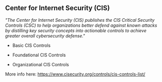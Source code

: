 ## Center for Internet Security (CIS)

_"The Center for Internet Security (CIS) publishes the CIS Critical Security Controls (CSC) to help organizations better defend against known attacks by distilling key security concepts into actionable controls to achieve greater overall cybersecurity defense."_

* Basic CIS Controls

* Foundational CIS Controls

* Organizational CIS Controls

More info here: https://www.cisecurity.org/controls/cis-controls-list/
